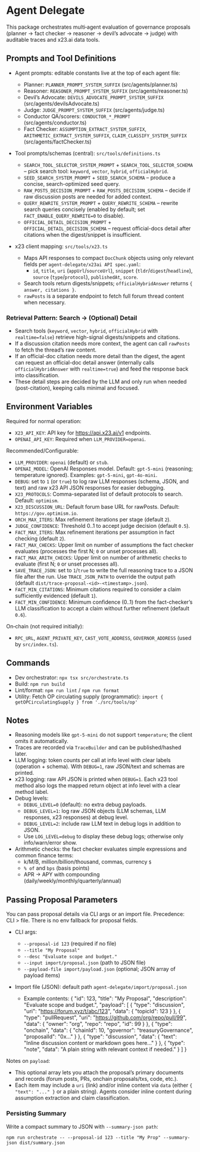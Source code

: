 # Agent Delegate

This package orchestrates multi‑agent evaluation of governance proposals (planner → fact checker → reasoner → devil’s advocate → judge) with auditable traces and x23.ai data tools.

## Prompts and Tool Definitions

- Agent prompts: editable constants live at the top of each agent file:
  - Planner: `PLANNER_PROMPT_SYSTEM_SUFFIX` (src/agents/planner.ts)
  - Reasoner: `REASONER_PROMPT_SYSTEM_SUFFIX` (src/agents/reasoner.ts)
  - Devil’s Advocate: `DEVILS_ADVOCATE_PROMPT_SYSTEM_SUFFIX` (src/agents/devilsAdvocate.ts)
  - Judge: `JUDGE_PROMPT_SYSTEM_SUFFIX` (src/agents/judge.ts)
  - Conductor QA/scorers: `CONDUCTOR_*_PROMPT` (src/agents/conductor.ts)
  - Fact Checker: `ASSUMPTION_EXTRACT_SYSTEM_SUFFIX`, `ARITHMETIC_EXTRACT_SYSTEM_SUFFIX`, `CLAIM_CLASSIFY_SYSTEM_SUFFIX` (src/agents/factChecker.ts)

- Tool prompts/schemas (central): `src/tools/definitions.ts`
  - `SEARCH_TOOL_SELECTOR_SYSTEM_PROMPT` + `SEARCH_TOOL_SELECTOR_SCHEMA` – pick search tool: `keyword`, `vector`, `hybrid`, `officialHybrid`.
  - `SEED_SEARCH_SYSTEM_PROMPT` + `SEED_SEARCH_SCHEMA` – produce a concise, search-optimized seed query.
  - `RAW_POSTS_DECISION_PROMPT` + `RAW_POSTS_DECISION_SCHEMA` – decide if raw discussion posts are needed for added context.
  - `QUERY_REWRITE_SYSTEM_PROMPT` + `QUERY_REWRITE_SCHEMA` – rewrite search queries concisely (enabled by default; set `FACT_ENABLE_QUERY_REWRITE=0` to disable).
  - `OFFICIAL_DETAIL_DECISION_PROMPT` + `OFFICIAL_DETAIL_DECISION_SCHEMA` – request official-docs detail after citations when the digest/snippet is insufficient.

- x23 client mapping: `src/tools/x23.ts`
  - Maps API responses to compact `DocChunk` objects using only relevant fields per `agent-delegate/x23ai API spec.yaml`:
    - `id`, `title`, `uri` (`appUrl`/`sourceUrl`), `snippet` (`tldr`/`digest`/`headline`), `source` (`type`/`protocol`), `publishedAt`, `score`.
  - Search tools return digests/snippets; `officialHybridAnswer` returns `{ answer, citations }`.
  - `rawPosts` is a separate endpoint to fetch full forum thread content when necessary.

### Retrieval Pattern: Search → (Optional) Detail

- Search tools (`keyword`, `vector`, `hybrid`, `officialHybrid` with `realtime=false`) retrieve high-signal digests/snippets and citations.
- If a discussion citation needs more context, the agent can call `rawPosts` to fetch the thread’s raw content.
- If an official-doc citation needs more detail than the digest, the agent can request an official-doc detail answer (internally calls `officialHybridAnswer` with `realtime=true`) and feed the response back into classification.
- These detail steps are decided by the LLM and only run when needed (post-citation), keeping calls minimal and focused.

## Environment Variables

Required for normal operation:

- `X23_API_KEY`: API key for https://api.x23.ai/v1 endpoints.
- `OPENAI_API_KEY`: Required when `LLM_PROVIDER=openai`.

Recommended/Configurable:

- `LLM_PROVIDER`: `openai` (default) or `stub`.
- `OPENAI_MODEL`: OpenAI Responses model. Default: `gpt-5-mini` (reasoning; temperature ignored). Examples: `gpt-5-mini`, `gpt-4o-mini`.
- `DEBUG`: set to `1` (or `true`) to log raw LLM responses (schema, JSON, and text) and raw x23 API JSON responses for easier debugging.
- `X23_PROTOCOLS`: Comma-separated list of default protocols to search. Default: `optimism`.
- `X23_DISCUSSION_URL`: Default forum base URL for rawPosts. Default: `https://gov.optimism.io`.
- `ORCH_MAX_ITERS`: Max refinement iterations per stage (default `2`).
- `JUDGE_CONFIDENCE`: Threshold 0..1 to accept judge decision (default `0.5`).
- `FACT_MAX_ITERS`: Max refinement iterations per assumption in fact checking (default `2`).
- `FACT_MAX_CHECKS`: Upper limit on number of assumptions the fact checker evaluates (processes the first N; `0` or unset processes all).
- `FACT_MAX_ARITH_CHECKS`: Upper limit on number of arithmetic checks to evaluate (first N; `0` or unset processes all).
- `SAVE_TRACE_JSON`: set to `1`/`true` to write the full reasoning trace to a JSON file after the run. Use `TRACE_JSON_PATH` to override the output path (default `dist/trace-proposal-<id>-<timestamp>.json`).
- `FACT_MIN_CITATIONS`: Minimum citations required to consider a claim sufficiently evidenced (default `1`).
- `FACT_MIN_CONFIDENCE`: Minimum confidence (0..1) from the fact-checker’s LLM classification to accept a claim without further refinement (default `0.6`).

On‑chain (not required initially):

- `RPC_URL`, `AGENT_PRIVATE_KEY`, `CAST_VOTE_ADDRESS`, `GOVERNOR_ADDRESS` (used by `src/index.ts`).

## Commands

- Dev orchestrator: `npx tsx src/orchestrate.ts`
- Build: `npm run build`
- Lint/format: `npm run lint` / `npm run format`
- Utility: Fetch OP circulating supply (programmatic): `import { getOPCirculatingSupply } from './src/tools/op'`

## Notes

- Reasoning models like `gpt-5-mini` do not support `temperature`; the client omits it automatically.
- Traces are recorded via `TraceBuilder` and can be published/hashed later.
- LLM logging: token counts per call at info level with clear labels (operation + schema). With `DEBUG=1`, raw JSON/text and schemas are printed.
- x23 logging: raw API JSON is printed when `DEBUG=1`. Each x23 tool method also logs the mapped return object at info level with a clear method label.
- Debug levels:
  - `DEBUG_LEVEL=0` (default): no extra debug payloads.
  - `DEBUG_LEVEL=1`: log raw JSON objects (LLM schemas, LLM responses, x23 responses) at debug level.
  - `DEBUG_LEVEL=2`: include raw LLM text in debug logs in addition to JSON.
  - Use `LOG_LEVEL=debug` to display these debug logs; otherwise only info/warn/error show.
- Arithmetic checks: the fact checker evaluates simple expressions and common finance terms:
  - k/M/B, million/billion/thousand, commas, currency `$`
  - `% of` and `bps` (basis points)
  - APR → APY with compounding (daily/weekly/monthly/quarterly/annual)

## Passing Proposal Parameters

You can pass proposal details via CLI args or an import file. Precedence: CLI > file. There is no env fallback for proposal fields.

- CLI args:

  - `--proposal-id 123` (required if no file)
  - `--title "My Proposal"`
  - `--desc "Evaluate scope and budget."`
  - `--input import/proposal.json` (path to JSON file)
  - `--payload-file import/payload.json` (optional; JSON array of payload items)

- Import file (JSON): default path `agent-delegate/import/proposal.json`
  - Example contents:
    {
    "id": 123,
    "title": "My Proposal",
    "description": "Evaluate scope and budget.",
    "payload": [
    { "type": "discussion", "uri": "https://forum.xyz/t/abc/123", "data": { "topicId": 123 } },
    { "type": "pullRequest", "uri": "https://github.com/org/repo/pull/99", "data": { "owner": "org", "repo": "repo", "id": 99 } },
    { "type": "onchain", "data": { "chainId": 10, "governor": "treasuryGovernance", "proposalId": "0x..." } },
    { "type": "discussion", "data": { "text": "Inline discussion content or markdown goes here..." } },
    { "type": "note", "data": "A plain string with relevant context if needed." }
    ]
    }

Notes on `payload`:

- This optional array lets you attach the proposal’s primary documents and records (forum posts, PRs, onchain proposals/txs, code, etc.).
- Each item may include a `uri` (link) and/or inline content via `data` (either `{ "text": "..." }` or a plain string). Agents consider inline content during assumption extraction and claim classification.

### Persisting Summary

Write a compact summary to JSON with `--summary-json path`:

```
npm run orchestrate -- --proposal-id 123 --title "My Prop" --summary-json dist/summary.json
```
